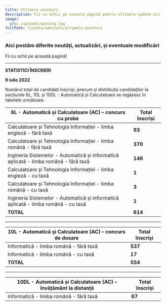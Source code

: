 ```yaml
---
title: Ultimele anunțuri
description: Fii cu ochii pe această pagină pentru ultimele update-uri!
image:
  src: /uploads/warning.jpg
fullPath: licenta/admitere/ultimele-anunturi
---
```

### Aici postăm diferite noutăți, actualizări, și eventuale modificări

Fii cu ochii pe această pagină!

- - -

**STATISTICI ÎNSCRIERI**

**9 iulie 2022**

Numărul total de candidați înscriși, precum și distribuția candidaților la secțiunile 6L, 10L și 10DL - Automatică și Calculatoare se regăsesc în tabelele următoare. 

|**6L - Automatică și Calculatoare (AC) – concurs cu probe**                          | **Total înscriși** |
| ------------------------------------------------------------------------------------ | ------------------ |
| Calculatoare și Tehnologia Informației - limba engleză - fără taxă                   | **93**             |
| Calculatoare și Tehnologia Informației - limba română - fără taxă                    | **370**            |
| Ingineria Sistemelor - Automatică și informatică aplicată - limba română - fără taxă | **146**            |
| Calculatoare și Tehnologia Informației - limba engleză - cu taxă                     | **1**              |
| Calculatoare și Tehnologia Informației - limba română - cu taxă                      | **3**              |
| Ingineria Sistemelor - Automatică și informatică aplicată - limba română - cu taxă   | **1**              |
| **TOTAL**                                                                            | **614**            |

---


| **10L - Automatică și Calculatoare (AC) – concurs de dosare** | **Total înscriși** |
| ------------------------------------------------------------- | ------------------ |
| Informatică - limba română - fără taxă                        | **537**            |
| Informatică - limba română - cu taxă                          | **17**             |
| **TOTAL**                                                     | **554**            |

---

| 10DL -   Automatică și Calculatoare (AC) – învățământ la distanță | **Total înscriși** |
| ----------------------------------------------------------------- | ------------------ |
| Informatică -   limba română - fără taxă                          | **67**             |